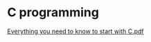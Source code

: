 # C programming

[Everything you need to know to start with C.pdf](https://intranet.alxswe.com/rltoken/8zpFqe7xb3eRZGK3WferKg "Everything you need to know to start with C.pdf")